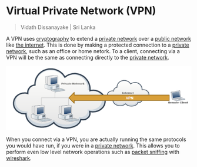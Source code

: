 # Virtual Private Network (VPN)

> Vidath Dissanayake | Sri Lanka

A VPN uses [cryptography](../../cryptography.md) to extend a [private network](../../../network/types%20of%20networks/private%20network.md) over a [public network](../../../network/types%20of%20networks/public%20network.md) like [the internet](../../../network/the%20internet.md). This is done by making a protected connection to a [private network](../../../network/types%20of%20networks/private%20network.md), such as an office or home netork. To a client, connecting via a VPN will be the same as connecting directly to the [private network](../../../network/types%20of%20networks/private%20network.md).

![VPN](assets/images/VPN.png)

When you connect via a VPN, you are actually running the same protocols you would have run, if you were in a [private network](../../../network/types%20of%20networks/private%20network.md). This allows you to perform even low level network operations such as [packet sniffing](../../../hacking/attacks%20and%20vulnerabilities/network/sniffing/packet%20sniffing.md) with [wireshark](../../../tools/hacking/network/wireshark/wireshark.md).